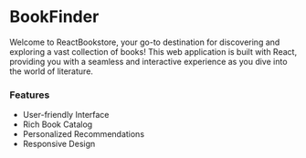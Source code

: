 <h1>BookFinder</h1>
Welcome to ReactBookstore, your go-to destination for discovering and exploring a vast collection of books! This web application is built with React, providing you with a seamless and interactive experience as you dive into the world of literature.

<h3>Features</h3>
<ul>
  <li>User-friendly Interface</li>
  <li>Rich Book Catalog</li>
  <li>Personalized Recommendations</li>
  <li>Responsive Design</li>
</ul>


